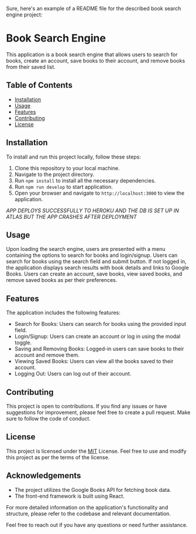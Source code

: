 Sure, here's an example of a README file for the described book search engine project:

# Book Search Engine

This application is a book search engine that allows users to search for books, create an account, save books to their account, and remove books from their saved list.

## Table of Contents

- [Installation](#installation)
- [Usage](#usage)
- [Features](#features)
- [Contributing](#contributing)
- [License](#license)

## Installation

To install and run this project locally, follow these steps:

1. Clone this repository to your local machine.
2. Navigate to the project directory.
3. Run `npm install` to install all the necessary dependencies.
4. Run `npm run develop` to start application.
5. Open your browser and navigate to `http://localhost:3000` to view the application.

*APP DEPLOYS SUCCESSFULLY TO HEROKU AND THE DB IS SET UP IN ATLAS BUT THE APP CRASHES AFTER DEPLOYMENT*

## Usage

Upon loading the search engine, users are presented with a menu containing the options to search for books and login/signup. Users can search for books using the search field and submit button. If not logged in, the application displays search results with book details and links to Google Books. Users can create an account, save books, view saved books, and remove saved books as per their preferences.

## Features

The application includes the following features:

- Search for Books: Users can search for books using the provided input field.
- Login/Signup: Users can create an account or log in using the modal toggle.
- Saving and Removing Books: Logged-in users can save books to their account and remove them.
- Viewing Saved Books: Users can view all the books saved to their account.
- Logging Out: Users can log out of their account.

## Contributing

This project is open to contributions. If you find any issues or have suggestions for improvement, please feel free to create a pull request. Make sure to follow the code of conduct.

## License

This project is licensed under the [MIT](https://opensource.org/licenses/MIT) License. Feel free to use and modify this project as per the terms of the license.

## Acknowledgements

- The project utilizes the Google Books API for fetching book data.
- The front-end framework is built using React.

For more detailed information on the application's functionality and structure, please refer to the codebase and relevant documentation.

Feel free to reach out if you have any questions or need further assistance.
